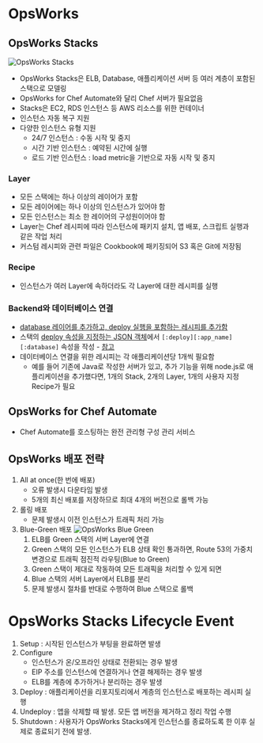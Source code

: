 # OpsWorks

## OpsWorks Stacks
![OpsWorks Stacks](https://jayendrapatil.com/wp-content/uploads/2016/12/OpsWorks-Stacks.png)
- OpsWorks Stacks은 ELB, Database, 애플리케이션 서버 등 여러 계층이 포함된 스택으로 모델링
- OpsWorks for Chef Automate와 달리 Chef 서버가 필요없음
- Stacks은 EC2, RDS 인스턴스 등 AWS 리소스를 위한 컨테이너
- 인스턴스 자동 복구 지원
- 다양한 인스턴스 유형 지원
    - 24/7 인스턴스 : 수동 시작 및 중지
    - 시간 기반 인스턴스 : 예약된 시간에 실행
    - 로드 기반 인스턴스 : load metric을 기반으로 자동 시작 및 중지

### Layer
- 모든 스택에는 하나 이상의 레이어가 포함
- 모든 레이어에는 하나 이상의 인스턴스가 있어야 함
- 모든 인스턴스는 최소 한 레이어의 구성원이어야 함
- Layer는 Chef 레시피에 따라 인스턴스에 패키지 설치, 앱 배포, 스크립트 실행과 같은 작업 처리
- 커스텀 레시피와 관련 파일은 Cookbook에 패키징되어 S3 혹은 Git에 저장됨

### Recipe
- 인스턴스가 여러 Layer에 속하더라도 각 Layer에 대한 레시피를 실행

### Backend와 데이터베이스 연결
- [database 레이어를 추가하고, deploy 실행을 포함하는 레시피를 추가함](https://docs.aws.amazon.com/ko_kr/opsworks/latest/userguide/customizing-rds.html)
- 스택의 [deploy 속성을 지정하는 JSON 객체](https://docs.aws.amazon.com/ko_kr/opsworks/latest/userguide/workingcookbook-json.html#workingcookbook-json-deploy)에서 `[:deploy][:app_name][:database]` 속성을 작성 - [참고](https://docs.aws.amazon.com/ko_kr/opsworks/latest/userguide/customizing-rds-setup.html)
- 데이터베이스 연결을 위한 레시피는 각 애플리케이션당 1개씩 필요함
    - 예를 들어 기존에 Java로 작성한 서버가 있고, 추가 기능을 위해 node.js로 애플리케이션을 추가했다면, 1개의 Stack, 2개의 Layer, 1개의 사용자 지정 Recipe가 필요

## OpsWorks for Chef Automate
- Chef Automate를 호스팅하는 완전 관리형 구성 관리 서비스

## OpsWorks 배포 전략
1. All at once(한 번에 배포)
    - 오류 발생시 다운타임 발생
    - 5개의 최신 배포를 저장하므로 최대 4개의 버전으로 롤백 가능
2. 롤링 배포
    - 문제 발생시 이전 인스턴스가 트래픽 처리 가능
3. Blue-Green 배포
    ![OpsWorks Blue Green](https://jayendrapatil.com/wp-content/uploads/2019/03/OpsWorks-Blue-Green-Deployment.png)
    1. ELB를 Green 스택의 서버 Layer에 연결
    2. Green 스택의 모든 인스턴스가 ELB 상태 확인 통과하면, Route 53의 가중치 변경으로 트래픽 점진적 라우팅(Blue to Green)
    3. Green 스택이 제대로 작동하여 모든 트래픽을 처리할 수 있게 되면
    4. Blue 스택의 서버 Layer에서 ELB를 분리
    5. 문제 발생시 절차를 반대로 수행하여 Blue 스택으로 롤백

# OpsWorks Stacks Lifecycle Event

1. Setup : 시작된 인스턴스가 부팅을 완료하면 발생
2. Configure
    - 인스턴스가 온/오프라인 상태로 전환되는 경우 발생
    - EIP 주소를 인스턴스에 연결하거나 연결 해제하는 경우 발생
    - ELB를 계층에 추가하거나 분리하는 경우 발생
3. Deploy : 애플리케이션을 리포지토리에서 계층의 인스턴스로 배포하는 레시피 실행
4. Undeploy : 앱을 삭제할 때 발생. 모든 앱 버전을 제거하고 정리 작업 수행
5. Shutdown : 사용자가 OpsWorks Stacks에게 인스턴스를 종료하도록 한 이후 실제로 종료되기 전에 발생.
